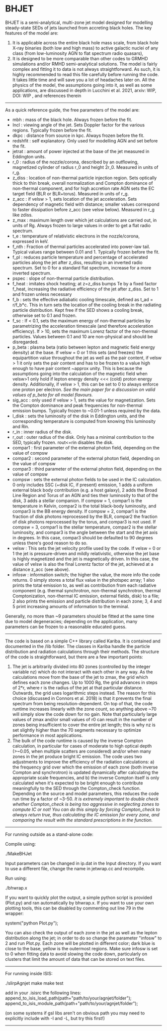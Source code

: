 # BHJET

BHJET is a semi-analytical, multi-zone jet model designed for modelling steady-state SEDs of jets launched from accreting black holes. The key features of the model are: 
1) It is applicable across the entire black hole mass scale, from black hole X-ray binaries (both low and high mass) to active galactic nuclei of any class (from low-luminosity AGN to flat spectrum radio quasars),
2) It is designed to be more comparable than other codes to GRMHD simulations and/or RMHD semi-analytical solutions.
The model is fairly complex and fitting it to data is not always straightforward. As such, it is highly recommended to read this file carefully before running the code. It takes little time and will save you a lot of headaches later on. 
All the physics of the model, the assumptions going into it, as well as some applications, are discussed in depth in Lucchini et al. 2021, arxiv: WIP, DOI: WIP , and references therein

---------------------------------------------------------------------------------------------------------------------------------------

As a quick reference guide, the free parameters of the model are:

 - mbh         : mass of the black hole. Always frozen before the fit.
 - Incl        : viewing angle of the jet. Sets Doppler factor for the various regions. Typically frozen before the fit.
 - dkpc        : distance from source in kpc. Always frozen before the fit.
 - redshfit    : self explanatory. Only used for modelling AGN and set before the fit.
 - jetrat      : amount of power injected at the base of the jet measured in Eddington units. 
 - r\_0        : radius of the nozzle/corona, described by an outflowing, magnetized cylinder of radius r\_0 and height 2r\_0. Measured in units of r\_g.
 - z\_diss     : location of non-thermal particle injection region. Sets optically thick to thin break, overall normalization and Compton dominance of non-thermal component, and for high accretion rate AGN sets the EC target field (BLR or BLR+torus). Measured in units of r\_g.
 - z\_acc      : if velsw > 1, sets location of the jet acceleration. Sets dependency of magnetic field with distance; smaller values correspond to faster dissipation before z\_acc (see velsw below). Measured in r\_g like zdiss. 
 - z\_max      : maximum length over which jet calculations are carried out, in units of Rg. Always frozen to large values in order to get a flat radio spectrum.
 - t\_e        : temperature of relativistic electrons in the nozzle/corona, expressed in keV.
 - f\_nth      : Fraction of thermal particles accelerated into power-law tail. Typical values range between 0.01 and 1. Typically frozen before the fit.
 - f\_pl       : reduces particle temperature and percentage of accelerated particles along the jet after z\_diss, resulting in an inverted radio spectrum. Set to 0 for a standard flat spectrum, increase for a more inverted spectrum.
 - pspec       : slope of non-thermal particle distribution.
 - f\_heat     : imitates shock heating; at z=z\_diss bumps Te by a fixed factor f\_heat, increasing the radiative efficiency of the jet after z\_diss. Set to 1 and frozen unless necessary
 - f\_b        : sets the effective adiabatic cooling timescale, defined as t_ad = r/f\_b*c. This in turn sets the location of the cooling break in the radiating particle distribution. Kept free if the SED shows a cooling break, otherwise set to 0.1 and frozen.
 - f\_sc       : If < 0.1, sets the maximum energy of non-thermal particles by parametrizing the acceleration timescale (and therefore acceleration efficiency). If > 10, sets the maximum Lorenz factor of the non-thermal particles. Values between 0.1 and 10 are non-physical and should be disregarded.
 - p\_beta     : plasma beta (ratio between lepton and magnetic field energy density) at the base. If velsw = 0 or 1 this sets (and freezes) the equipartition value throughout the jet as well as the pair content, if velsw > 1 it only sets the pair content and has to be frozen to a value high enough to have pair content ~approx unity. This is because the assumptions going into the calculation of the magnetic field when velsw>1 only hold if lepton energy density <<< (cold) proton energy density. Additionally, if velsw > 1, this can be set to 0 to always enforce one proton per electron. _See the main paper for a discussion on valid values of p\_beta for all model flavours._
 - sig\_acc    : only used if velsw > 1, sets the value for magnetization. Sets the Compton dominance and peak frequencies for non-thermal emission bumps. Typically frozen to ~0.01-1 unless required by the data.
 - l\_disk     : sets the luminosity of the disk in Eddington units, and the corresponding temperature is computed from knowing this luminosity and Rin.
 - r\_in       : inner radius of the disk.
 - r\_out      : outer radius of the disk. Only has a minimal contribution to the SED, typically frozen. rout<=rin disables the disk.
 - compar1     : first parameter of the external photon field, depending on the value of compsw
 - compar2     : second parameter of the external photon field, depending on the value of compsw
 - compar3     : third parameter of the external photon field, depending on the value of compsw
 - compsw      : sets the external photon fields to be used in the IC calculation. 0 only includes SSC (+disk IC, if present) emission, 1 adds a uniform external black body contribution (e.g. a host galaxy), 2 adds the Broad Line Region and Torus of an AGN and ties their luminosity to that of the disk, 3 adds a stellar companion. If compsw = 1, compar1 is the temperature in Kelvin, compar2 is the total black-body luminosity, and compar3 is the BB energy density. If compsw = 2, compar1 is the fraction of disk photons reprocessed by the BLR, compar2 the fraction of disk photons reprocessed by the torus, and compar3 is not used. If compsw = 3, compar1 is the stellar temperature, compar2 is the stellar luminosity, and compar3 is the angle between the start and the jet axis in degrees. In this case, compar3 should be defaulted to 90 degrees unless there's good reason to do so.
 - velsw       : This sets the jet velocity profile used by the code. If velsw = 0 or 1 the jet is pressure-driven and mildly relativistic, otherwise the jet base is highly magnetized and the jet is magnetically driven. In this case, the value of velsw is also the final Lorentz factor of the jet, achieved at a distance z\_acc (see above).
 - infosw      : information switch; the higher the value, the more info the code returns. 0 simply stores a total flux value in the photspec array; 1 also prints the total emission to, as well as contribution from each radiative component (e.g. thermal synchrotron, non-thermal synchrotron, thermal Comptonization, non-thermal IC emission, external fields, disk) to a file; 2 also prints the emission and particle distribution in each zone; 3, 4 and 5 print increasing amounts of information to the terminal.

Generally, no more than ~9 parameters should be fitted at the same time due to model degeneracies; depending on the application, many parameters can be frozen to a reasonable educated guess.

---------------------------------------------------------------------------------------------------------------------------------------

The code is based on a simple C++ library called Kariba. It is contained and documented in the /lib folder. The classes in Kariba handle the particle distribution and radiation calculations through their methods. The structure of the code is straightforward, but there are a few important points:
1) The jet is arbitrarily divided into 80 zones (controlled by the integer variable nz) which do not interact with each other in any way. As the calculations move from the base of the jet to zmax, the grid which defines each zone changes. Up to 1000 Rg, the grid advances in steps of 2*r, where r is the radius of the jet at that particular distance. Outwards, the grid uses logarithmic steps instead. The reason for this choice (discussed in Connors et al. 2018) is that it prevents the final spectrum from being resolution-dependent. On top of that, the code runtime increases linearly with the zone count, so anything above ~70 will simply slow the code down for no gain. Note that particularly large values of zmax and/or small values of r0 can result in the number of zones being insufficient to cover the entire jet length; this is why nz is set slightly higher than the 70 segments necessary to optimize performance in most applications.
2) The bulk of the code runtime is caused by the inverse Compton calculation, in particular for cases of moderate to high optical depth (>~0.05, when multiple scatters are considered) and/or when many zones in the jet produce bright IC emission. The code uses two adjustments to improve the efficiency of the radiation calculations: a) the frequency grid over which the emission of each zone (both inverse Compton and synchrotron) is updated dynamically after calculating the appropriate scale frequencies, and b) the inverse Compton itself is only calculated when it's expected to be bright enough to contribute meaningfully to the SED through the Compton\_check function. Depending on the source and model parameters, this reduces the code run time by a factor of ~3-50. _It is extremely important to double check whether Compton\_check is being too aggressive in neglecting zones to compute IC or not! You can do this simply by forcing Compton\_check to always return true, thus calculating the IC emission for every zone, and comparing the result with the standard prescriptions in the function._

---------------------------------------------------------------------------------------------------------------------------------------

For running outside as a stand-alone code: 

Compile using:

./MakeBHJet

Input parameters can be changed in ip.dat in the Input directory. If you want to use a different file, change the name in jetwrap.cc and recompile. 

Run using:

./bhwrap.x

If you want to quickly plot the output, a simple python script is provided (Plot.py) and ran automatically by bhwrap.x. If you want to use your own plotting tools, this can be disabled by commenting out line 79 in the wrapper: 

system("python Plot.py");

You can also check the output of each zone in the jet as well as the lepton distribution along the jet; in order to do so change the parameter "infosw" to 2 and run Plot.py. Each zone will be plotted in different color; dark blue is close to the base, yellow is the outermost regions. Make sure infosw is set to 0 when fitting data to avoid slowing the code down, particularly on clusters that limit the amount of data that can be stored on text files.

---------------------------------------------------------------------------------------------------------------------------------------

For running inside ISIS:

./slirpAgnjet
make
make test

add in your .isisrc the following lines:
append_to_isis_load_path(path+"path/to/your/agnjet/folder");
append_to_isis_module_path(path+"path/to/your/agnjet/folder");

(on some systems if gsl libs aren't on obvious path you may need to
       explicitly include with -I and -L, but try this first!)

---------------------------------------------------------------------------------------------------------------------------------------
